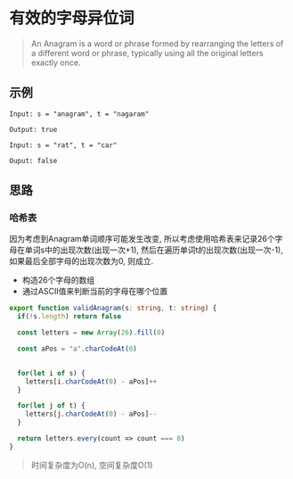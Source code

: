 # 有效的字母异位词

> An Anagram is a word or phrase formed by rearranging the letters of a different word or phrase, typically using all the original letters exactly once.

## 示例

```
Input: s = "anagram", t = "nagaram"

Output: true
```

```
Input: s = "rat", t = "car"

Ouput: false
```

## 思路

### 哈希表

因为考虑到Anagram单词顺序可能发生改变, 所以考虑使用哈希表来记录26个字母在单词s中的出现次数(出现一次+1), 然后在遍历单词t的出现次数(出现一次-1), 如果最后全部字母的出现次数为0, 则成立.

* 构造26个字母的数组
* 通过ASCII值来判断当前的字母在哪个位置

```typescript 
export function validAnagram(s: string, t: string) {
  if(!s.length) return false

  const letters = new Array(26).fill(0)

  const aPos = "a".charCodeAt(0)
  

  for(let i of s) {
    letters[i.charCodeAt(0) - aPos]++
  }

  for(let j of t) {
    letters[j.charCodeAt(0) - aPos]--
  }

  return letters.every(count => count === 0)
}
```

> 时间复杂度为O(n), 空间复杂度O(1)
